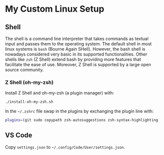 # My Custom Linux Setup

## Shell
The shell is a command line interpreter that takes commands as textual input and passes them to the operating system. The default shell in most linux systems is `bash` (Bourne Again SHell).
However, the bash shell is nowadays considered very basic in its supported functionalities.
Other shells like `zsh` (Z Shell) extend bash by providing more features that facilitate the ease of use.
Moreover, Z Shell is supported by a large open source community.

### Z Shell (oh-my-zsh)

Install Z Shell and oh-my-zsh (a plugin manager) with:
```bash
./install-oh-my-zsh.sh
```

In the `~/.zshrc` file swap in the plugins by exchanging the plugin line with:
```bash
plugins=(git sudo copypath zsh-autosuggestions zsh-syntax-highlighting)
```


## VS Code

Copy `settings.json` to `~/.config/Code/User/settings.json`.
